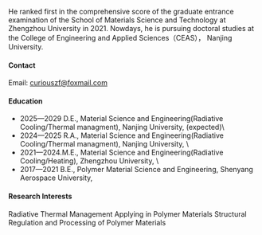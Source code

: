 


He ranked first in the comprehensive score of the graduate entrance examination of the School of Materials Science and Technology at Zhengzhou University in 2021. Nowdays, he is pursuing doctoral studies at the College of Engineering and Applied Sciences（CEAS）， Nanjing University. 

#### Contact

Email: curiouszf@foxmail.com


#### Education
- 2025—2029 D.E., Material Science and Engineering(Radiative Cooling/Thermal managment), Nanjing University, (expected)\
- 2024—2025 R.A., Material Science and Engineering(Radiative Cooling/Thermal managment), Nanjing University, \
- 2021—2024.M.E., Material Science and Engineering(Radiative Cooling/Heating), Zhengzhou University, \
- 2017—2021 B.E., Polymer Material Science and Engineering, Shenyang Aerospace University,


#### Research Interests
Radiative Thermal Management Applying in Polymer Materials
Structural Regulation and Processing of Polymer Materials

